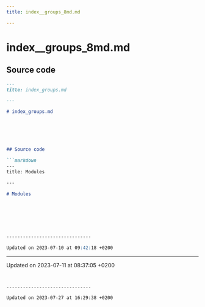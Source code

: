 ```yaml
---
title: index__groups_8md.md

---
```


# index__groups_8md.md






## Source code

```markdown
---
title: index_groups.md

---

# index_groups.md






## Source code

```markdown
---
title: Modules

---

# Modules







-------------------------------

Updated on 2023-07-10 at 09:42:18 +0200
```


-------------------------------

Updated on 2023-07-11 at 08:37:05 +0200
```


-------------------------------

Updated on 2023-07-27 at 16:29:38 +0200
